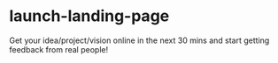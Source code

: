 # launch-landing-page
Get your idea/project/vision online in the next 30 mins and start getting feedback from real people!
